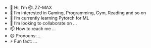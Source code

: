 - 👋 Hi, I’m @LZZ-MAX
- 👀 I’m interested in Gaming, Programming, Gym, Reading and so on
- 🌱 I’m currently learning Pytorch for ML
- 💞️ I’m looking to collaborate on ...
- 📫 How to reach me ...
- 😄 Pronouns: ...
- ⚡ Fun fact: ...

<!---
LZZ-MAX/LZZ-MAX is a ✨ special ✨ repository because its `README.md` (this file) appears on your GitHub profile.
You can click the Preview link to take a look at your changes.
--->

